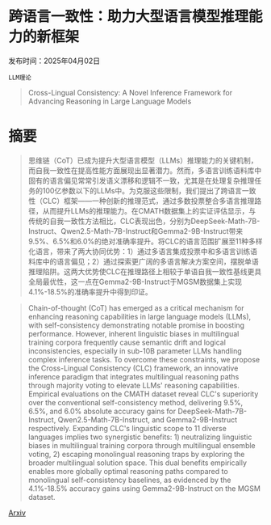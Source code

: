 # 跨语言一致性：助力大型语言模型推理能力的新框架

发布时间：2025年04月02日

`LLM理论`

> Cross-Lingual Consistency: A Novel Inference Framework for Advancing Reasoning in Large Language Models

# 摘要

> 思维链（CoT）已成为提升大型语言模型（LLMs）推理能力的关键机制，而自我一致性在提高性能方面展现出显著潜力。然而，多语言训练语料库中固有的语言偏见常常引发语义漂移和逻辑不一致，尤其是在处理复杂推理任务的100亿参数以下的LLMs中。为克服这些限制，我们提出了跨语言一致性（CLC）框架——一种创新的推理范式，通过多数投票整合多语言推理路径，从而提升LLMs的推理能力。在CMATH数据集上的实证评估显示，与传统的自我一致性方法相比，CLC表现出色，分别为DeepSeek-Math-7B-Instruct、Qwen2.5-Math-7B-Instruct和Gemma2-9B-Instruct带来9.5%、6.5%和6.0%的绝对准确率提升。将CLC的语言范围扩展至11种多样化语言，带来了两大协同优势：1）通过多语言集成投票中和多语言训练语料库中的语言偏见；2）通过探索更广阔的多语言解决方案空间，摆脱单语推理陷阱。这两大优势使CLC在推理路径上相较于单语自我一致性基线更具全局最优性，这一点在Gemma2-9B-Instruct于MGSM数据集上实现4.1%-18.5%的准确率提升中得到印证。

> Chain-of-thought (CoT) has emerged as a critical mechanism for enhancing reasoning capabilities in large language models (LLMs), with self-consistency demonstrating notable promise in boosting performance. However, inherent linguistic biases in multilingual training corpora frequently cause semantic drift and logical inconsistencies, especially in sub-10B parameter LLMs handling complex inference tasks. To overcome these constraints, we propose the Cross-Lingual Consistency (CLC) framework, an innovative inference paradigm that integrates multilingual reasoning paths through majority voting to elevate LLMs' reasoning capabilities. Empirical evaluations on the CMATH dataset reveal CLC's superiority over the conventional self-consistency method, delivering 9.5%, 6.5%, and 6.0% absolute accuracy gains for DeepSeek-Math-7B-Instruct, Qwen2.5-Math-7B-Instruct, and Gemma2-9B-Instruct respectively. Expanding CLC's linguistic scope to 11 diverse languages implies two synergistic benefits: 1) neutralizing linguistic biases in multilingual training corpora through multilingual ensemble voting, 2) escaping monolingual reasoning traps by exploring the broader multilingual solution space. This dual benefits empirically enables more globally optimal reasoning paths compared to monolingual self-consistency baselines, as evidenced by the 4.1%-18.5% accuracy gains using Gemma2-9B-Instruct on the MGSM dataset.

[Arxiv](https://arxiv.org/abs/2504.01857)